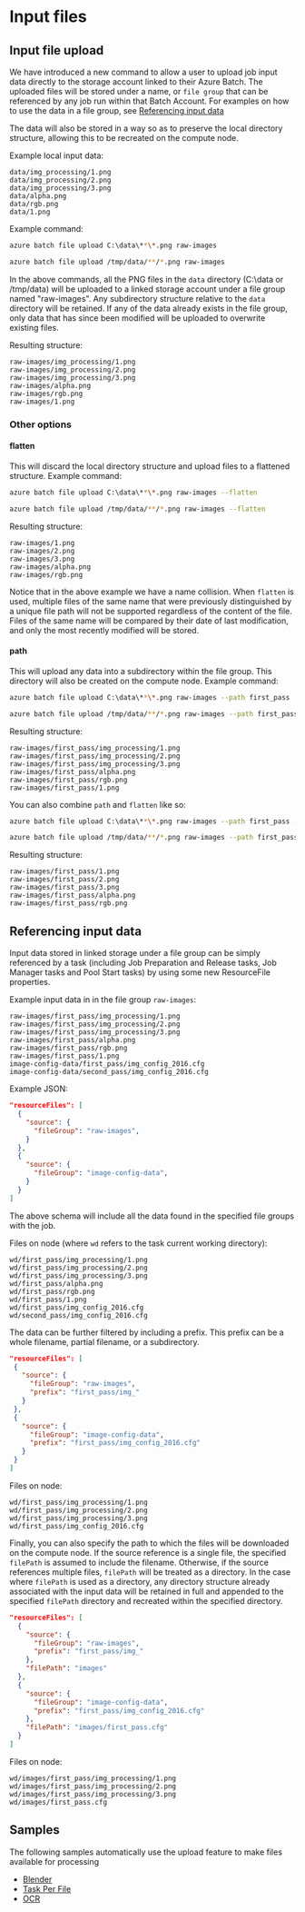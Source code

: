 # Input files

## Input file upload

We have introduced a new command to allow a user to upload job input data directly
to the storage account linked to their Azure Batch.
The uploaded files will be stored under a name, or `file group` that can be referenced by any job run
within that Batch Account. For examples on how to use the data in a file group, see [Referencing input data](#referencing-input-data)

The data will also be stored in a way so as to preserve the local directory structure, allowing 
this to be recreated on the compute node.

Example local input data:
```
data/img_processing/1.png
data/img_processing/2.png
data/img_processing/3.png
data/alpha.png
data/rgb.png
data/1.png
```

Example command:
```bash
azure batch file upload C:\data\**\*.png raw-images

azure batch file upload /tmp/data/**/*.png raw-images
```

In the above commands, all the PNG files in the `data` directory (C:\\data or /tmp/data) will be uploaded to a linked storage account under
a file group named "raw-images". Any subdirectory structure relative to the `data` directory will 
be retained.
If any of the data already exists in the file group, only data that has since been modified will be uploaded to overwrite existing files.

Resulting structure:
```
raw-images/img_processing/1.png
raw-images/img_processing/2.png
raw-images/img_processing/3.png
raw-images/alpha.png
raw-images/rgb.png
raw-images/1.png
```

### Other options

#### flatten

This will discard the local directory structure and upload files to a flattened structure.
Example command:
```bash
azure batch file upload C:\data\**\*.png raw-images --flatten

azure batch file upload /tmp/data/**/*.png raw-images --flatten
```

Resulting structure:
```
raw-images/1.png
raw-images/2.png
raw-images/3.png
raw-images/alpha.png
raw-images/rgb.png
```
Notice that in the above example we have a name collision. When `flatten` is used, multiple files of the same name that were 
previously distinguished by a unique file path will not be supported regardless of the content of the file. 
Files of the same name will be compared by their date of last modification, and only the most recently modified will be stored.


#### path

This will upload any data into a subdirectory within the file group. This directory will also
be created on the compute node. Example command:
```bash
azure batch file upload C:\data\**\*.png raw-images --path first_pass

azure batch file upload /tmp/data/**/*.png raw-images --path first_pass
```

Resulting structure:
```
raw-images/first_pass/img_processing/1.png
raw-images/first_pass/img_processing/2.png
raw-images/first_pass/img_processing/3.png
raw-images/first_pass/alpha.png
raw-images/first_pass/rgb.png
raw-images/first_pass/1.png
```

You can also combine `path` and `flatten` like so:
```bash
azure batch file upload C:\data\**\*.png raw-images --path first_pass --flatten

azure batch file upload /tmp/data/**/*.png raw-images --path first_pass -flatten
```

Resulting structure:
```
raw-images/first_pass/1.png
raw-images/first_pass/2.png
raw-images/first_pass/3.png
raw-images/first_pass/alpha.png
raw-images/first_pass/rgb.png
```


## Referencing input data

Input data stored in linked storage under a file group can be simply referenced by a task 
(including Job Preparation and Release tasks, Job Manager tasks and Pool Start tasks)
by using some new ResourceFile properties.

Example input data in in the file group `raw-images`:
```
raw-images/first_pass/img_processing/1.png
raw-images/first_pass/img_processing/2.png
raw-images/first_pass/img_processing/3.png
raw-images/first_pass/alpha.png
raw-images/first_pass/rgb.png
raw-images/first_pass/1.png
image-config-data/first_pass/img_config_2016.cfg
image-config-data/second_pass/img_config_2016.cfg
```

Example JSON:
```json
"resourceFiles": [
  {
    "source": { 
      "fileGroup": "raw-images",
    }
  },
  {
    "source": { 
      "fileGroup": "image-config-data",
    }
  }
]
```
The above schema will include all the data found in the specified file groups with the job.

Files on node (where `wd` refers to the task current working directory):
```
wd/first_pass/img_processing/1.png
wd/first_pass/img_processing/2.png
wd/first_pass/img_processing/3.png
wd/first_pass/alpha.png
wd/first_pass/rgb.png
wd/first_pass/1.png
wd/first_pass/img_config_2016.cfg
wd/second_pass/img_config_2016.cfg
```

The data can be further filtered by including a prefix. This prefix can be a
whole filename, partial filename, or a subdirectory.

 ```json
"resourceFiles": [
  {
    "source": { 
      "fileGroup": "raw-images",
      "prefix": "first_pass/img_"
    }
  },
  {
    "source": { 
      "fileGroup": "image-config-data",
      "prefix": "first_pass/img_config_2016.cfg"
    }
  }
]
```
Files on node:
```
wd/first_pass/img_processing/1.png
wd/first_pass/img_processing/2.png
wd/first_pass/img_processing/3.png
wd/first_pass/img_config_2016.cfg
```

Finally, you can also specify the path to which the files will be downloaded on the 
compute node. If the source reference is a single file, the specified `filePath` is assumed
to include the filename. Otherwise, if the source references multiple files, 
`filePath` will be treated as a directory.
In the case where `filePath` is used as a directory, any directory structure already associated
with the input data will be retained in full and appended to the specified `filePath` directory and recreated
within the specified directory.

```json
"resourceFiles": [
  {
    "source": { 
      "fileGroup": "raw-images",
      "prefix": "first_pass/img_"
    },
    "filePath": "images"
  },
  {
    "source": { 
      "fileGroup": "image-config-data",
      "prefix": "first_pass/img_config_2016.cfg"
    },
    "filePath": "images/first_pass.cfg"
  }
]
```
Files on node:
```
wd/images/first_pass/img_processing/1.png
wd/images/first_pass/img_processing/2.png
wd/images/first_pass/img_processing/3.png
wd/images/first_pass.cfg
```

## Samples

The following samples automatically use the upload feature to make files available for processing

* [Blender](samples/blender) 
* [Task Per File](samples/hello-world/task-per-file)
* [OCR](samples/ocr)


